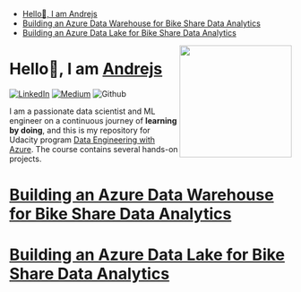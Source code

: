 <!-- TOC -->
- [Hello👋, I am Andrejs](#hello-i-am-andrejs)
- [Building an Azure Data Warehouse for Bike Share Data Analytics](#building-an-azure-data-warehouse-for-bike-share-data-analytics)
- [Building an Azure Data Lake for Bike Share Data Analytics](#building-an-azure-data-lake-for-bike-share-data-analytics)
<!-- TOC -->

<!-- <div markdown=1> -->
[<img align="right" src="https://fluentnumbers.github.io//assets/images/profile.png" width="200"/>](https://fluentnumbers.github.io/)
<!-- [<img align="right" src="https://img.shields.io/badge/linkedin-%230077B5.svg?style=for-the-badge&logo=linkedin&logoColor=white" width="120"/>](https://www.linkedin.com/in/fedjajevs/) -->
<!-- [<img style="float: right;" src="https://img.shields.io/badge/Medium-12100E?style=for-the-badge&logo=medium&logoColor=white" width="120"/>](https://medium.com/@fluentnumbers) -->
<!-- </div> -->

# Hello👋, I am [Andrejs](https://fluentnumbers.github.io/)

[![LinkedIn](https://img.shields.io/badge/linkedin-%230077B5.svg?style=for-the-badge&logo=linkedin&logoColor=white)](https://www.linkedin.com/in/fedjajevs/) [![Medium](https://img.shields.io/badge/Medium-12100E?style=for-the-badge&logo=medium&logoColor=white)](https://medium.com/@fluentnumbers) ![Github](https://img.shields.io/badge/GitHub-100000?style=for-the-badge&logo=github&logoColor=white)

I am a passionate data scientist and ML engineer on a continuous journey of **learning by doing**, and this is my repository
for Udacity program [Data Engineering with Azure](https://learn.udacity.com/nanodegrees/nd0277/).
The course contains several hands-on projects.

# [Building an Azure Data Warehouse for Bike Share Data Analytics](./Project1%20Bikeshare%20data%20analytics/README.md)

# [Building an Azure Data Lake for Bike Share Data Analytics](./Project2%20Building%20an%20Azure%20Data%20Lake/README.md)

[]()

[]()
